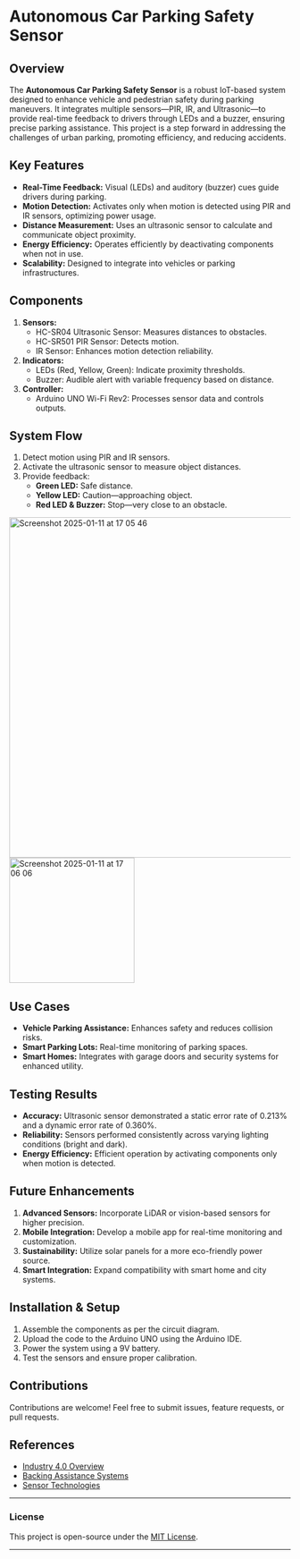 # Autonomous Car Parking Safety Sensor

## Overview
The **Autonomous Car Parking Safety Sensor** is a robust IoT-based system designed to enhance vehicle and pedestrian safety during parking maneuvers. It integrates multiple sensors—PIR, IR, and Ultrasonic—to provide real-time feedback to drivers through LEDs and a buzzer, ensuring precise parking assistance. This project is a step forward in addressing the challenges of urban parking, promoting efficiency, and reducing accidents.

## Key Features
- **Real-Time Feedback:** Visual (LEDs) and auditory (buzzer) cues guide drivers during parking.
- **Motion Detection:** Activates only when motion is detected using PIR and IR sensors, optimizing power usage.
- **Distance Measurement:** Uses an ultrasonic sensor to calculate and communicate object proximity.
- **Energy Efficiency:** Operates efficiently by deactivating components when not in use.
- **Scalability:** Designed to integrate into vehicles or parking infrastructures.

## Components
1. **Sensors:**
   - HC-SR04 Ultrasonic Sensor: Measures distances to obstacles.
   - HC-SR501 PIR Sensor: Detects motion.
   - IR Sensor: Enhances motion detection reliability.
2. **Indicators:**
   - LEDs (Red, Yellow, Green): Indicate proximity thresholds.
   - Buzzer: Audible alert with variable frequency based on distance.
3. **Controller:**
   - Arduino UNO Wi-Fi Rev2: Processes sensor data and controls outputs.

## System Flow
1. Detect motion using PIR and IR sensors.
2. Activate the ultrasonic sensor to measure object distances.
3. Provide feedback:
   - **Green LED:** Safe distance.
   - **Yellow LED:** Caution—approaching object.
   - **Red LED & Buzzer:** Stop—very close to an obstacle.
<img width="609" alt="Screenshot 2025-01-11 at 17 05 46" src="https://github.com/user-attachments/assets/7023132f-bd03-492c-9d59-05b7750b9ab7" />

<img width="224" alt="Screenshot 2025-01-11 at 17 06 06" src="https://github.com/user-attachments/assets/70fec64a-5fa6-4d8b-bf8d-eba4bdbfab36" />

## Use Cases
- **Vehicle Parking Assistance:** Enhances safety and reduces collision risks.
- **Smart Parking Lots:** Real-time monitoring of parking spaces.
- **Smart Homes:** Integrates with garage doors and security systems for enhanced utility.

## Testing Results
- **Accuracy:** Ultrasonic sensor demonstrated a static error rate of 0.213% and a dynamic error rate of 0.360%.
- **Reliability:** Sensors performed consistently across varying lighting conditions (bright and dark).
- **Energy Efficiency:** Efficient operation by activating components only when motion is detected.

## Future Enhancements
1. **Advanced Sensors:** Incorporate LiDAR or vision-based sensors for higher precision.
2. **Mobile Integration:** Develop a mobile app for real-time monitoring and customization.
3. **Sustainability:** Utilize solar panels for a more eco-friendly power source.
4. **Smart Integration:** Expand compatibility with smart home and city systems.

## Installation & Setup
1. Assemble the components as per the circuit diagram.
2. Upload the code to the Arduino UNO using the Arduino IDE.
3. Power the system using a 9V battery.
4. Test the sensors and ensure proper calibration.

## Contributions
Contributions are welcome! Feel free to submit issues, feature requests, or pull requests.

## References
- [Industry 4.0 Overview](https://www.mckinsey.com/featured-insights/mckinsey-explainers/what-are-industry-4-0-the-fourth-industrial-revolution-and-4ir)
- [Backing Assistance Systems](https://www.sciencedirect.com/science/article/pii/S0022437518303451)
- [Sensor Technologies](https://www.automaticdoorspecialist.co.uk/pir-and-ir-sensors)

---

### License
This project is open-source under the [MIT License](LICENSE).

---
